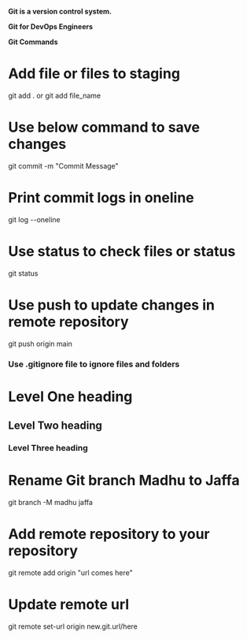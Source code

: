 **Git is a version control system.**

**Git for DevOps Engineers**

**Git Commands**

# Add file or files to staging

git add . or git add file_name
# Use below command to save changes 
git commit -m "Commit Message"

# Print commit logs in oneline
git log --oneline

# Use status to check files or status
git status
# Use push to update changes in remote repository
git push origin main

### Use .gitignore file to ignore files and folders

# Level One heading
## Level Two heading
### Level Three heading

# Rename Git branch Madhu to Jaffa
git branch -M madhu jaffa


# Add remote repository to your repository

git remote add origin "url comes here"

# Update remote url 

git remote set-url origin new.git.url/here
